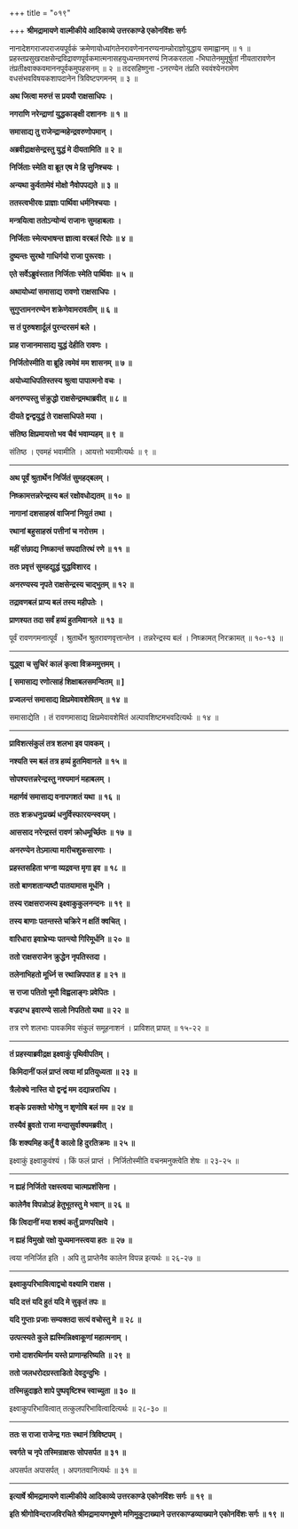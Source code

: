 +++
title = "०१९"

+++
**श्रीमद्रामायणे वाल्मीकीये आदिकाव्ये उत्तरकाण्डे एकोनविंशः सर्गः**

नानादेशगराजपराजयपूर्वकं क्रमेणायोध्यांगतेनरावणेनानरण्यनाम्न्नोराज्ञोयुद्धाय समाह्वानम् ॥ १ ॥ प्रहस्तप्रसुखराक्षसेन्द्रविद्रावणपूर्वकमात्मनासहयुध्यन्तमनरण्यं निजकरतला -भिघातेनमुमूर्षुतां नीयतारावणेन तंप्रतीक्ष्वाक्कवमाननपूर्वकमुपहसनम् ॥ २ ॥ तदसहिष्णुना -ऽनरण्येन तंप्रति स्ववंश्येनरामेण वधसंभवविषयकशापदानेन त्रिविष्टपगमनम् ॥ ३ ॥

**अथ जित्वा मरुत्तं स प्रययौ राक्षसाधिपः ।**

**नगराणि नरेन्द्राणां युद्धकाङ्क्षी दशाननः ॥ १ ॥**

**समासाद्य तु राजेन्द्रान्महेन्द्रवरुणोपमान् ।**

**अब्रवीद्राक्षसेन्द्रस्तु युद्धं मे दीयतामिति ॥ २ ॥**

**निर्जिताः स्मेति वा ब्रूत एष मे हि सुनिश्चयः ।**

**अन्यथा कुर्वतामेवं मोक्षो नैवोपपद्यते ॥ ३ ॥**

**ततस्त्वभीरवः प्राज्ञाः पार्थिवा धर्मनिश्चयाः ।**

**मन्त्रयित्वा ततोऽन्योन्यं राजानः सुमहाबलाः ।**

**निर्जिताः स्मेत्यभाषन्त ज्ञात्वा वरबलं रिपोः ॥ ४ ॥**

**दुष्यन्तः सुरथो गाधिर्गयो राजा पुरूरवाः ।**

**एते सर्वेऽब्रुवंस्तात निर्जिताः स्मेति पार्थिवाः ॥ ५ ॥**

**अथायोध्यां समासाद्य रावणो राक्षसाधिपः ।**

**सुगुप्तामनरण्येन शक्रेणेवामरावतीम् ॥ ६ ॥**

**स तं पुरुषशार्दूलं पुरन्दरसमं बले ।**

**प्राह राजानमासाद्य युद्धं देहीति रावणः ।**

**निर्जितोस्मीति वा ब्रूहि त्वमेवं मम शासनम् ॥ ७ ॥**

**अयोध्याधिपतिस्तस्य श्रुत्वा पापात्मनो वचः ।**

**अनरण्यस्तु संक्रुद्धो राक्षसेन्द्रमथाब्रवीत् ॥ ८ ॥**

**दीयते द्वन्द्वयुद्धं ते राक्षसाधिपते मया ।**

**संतिष्ठ क्षिप्रमायत्तो भव चैवं भवाम्यहम् ॥ ९ ॥**

संतिष्ठ । एवमहं भवामीति । आयत्तो भवामीत्यर्थः ॥ ९ ॥

****

**अथ पूर्वं श्रुतार्थेन निर्जितं सुमहद्बलम् ।**

**निष्क्रामत्तन्नरेन्द्रस्य बलं रक्षोवधोद्यतम् ॥ १० ॥**

**नागानां दशसाहस्रं वाजिनां नियुतं तथा ।**

**रथानां बहुसाहस्रं पत्तीनां च नरोत्तम ।**

**महीं संछाद्य निष्क्रान्तं सपदातिरथं रणे ॥ ११ ॥**

**ततः प्रवृत्तं सुमहद्युद्धं युद्धविशारद ।**

**अनरण्यस्य नृपते राक्षसेन्द्रस्य चाद्भुतम् ॥ १२ ॥**

**तद्रावणबलं प्राप्य बलं तस्य महीपतेः ।**

**प्राणश्यत तदा सर्वं हव्यं हुतमिवानले ॥ १३ ॥**

पूर्वं रावणगमनात्पूर्वं । श्रुतार्थेन श्रुतरावणवृत्तान्तेन । तन्नरेन्द्रस्य बलं । निष्क्रामत् निरक्रामत् ॥ १०-१३ ॥

****

**युद्ध्वा च सुचिरं कालं कृत्वा विक्रममुत्तमम् ।**

**\[ समासाद्य रणोत्साहं शिक्षाबलसमन्वितम् ॥ \]**

**प्रज्वलन्तं समासाद्य क्षिप्रमेवावशेषितम् ॥ १४ ॥**

समासाद्येति । तं रावणमासाद्य क्षिप्रमेवावशेषितं अल्पावशिष्टमभवदित्यर्थः ॥ १४ ॥

****

**प्राविशत्संकुलं तत्र शलभा इव पावकम् ।**

**नश्यति स्म बलं तत्र हव्यं हुतमिवानले ॥ १५ ॥**

**सोपश्यत्तन्नरेन्द्रस्तु नश्यमानं महाबलम् ।**

**महार्णवं समासाद्य वनापगशतं यथा ॥ १६ ॥**

**ततः शक्रधनुःप्रख्यं धनुर्विस्फारयन्स्वयम् ।**

**आससाद नरेन्द्रस्तं रावणं क्रोधमूर्च्छितः ॥ १७ ॥**

**अनरण्येन तेऽमात्या मारीचशुकसारणाः ।**

**प्रहस्तसहिता भग्ना व्यद्रवन्त मृगा इव ॥ १८ ॥**

**ततो बाणशतान्यष्टौ पातयामास मूर्धनि ।**

**तस्य राक्षसराजस्य इक्ष्वाकुकुलनन्दनः ॥ १९ ॥**

**तस्य बाणाः पतन्तस्ते चक्रिरे न क्षतिं क्वचित् ।**

**वारिधारा इवाभ्रेभ्यः पतन्त्यो गिरिमूर्धनि ॥ २० ॥**

**ततो राक्षसराजेन क्रुद्धेन नृपतिस्तदा ।**

**तलेनाभिहतो मूर्ध्नि स रथान्निपपात ह ॥ २१ ॥**

**स राजा पतितो भूमौ विह्वलाङ्गः प्रवेपितः ।**

**वज्रदग्ध इवारण्ये सालो निपतितो यथा ॥ २२ ॥**

तत्र रणे शलभाः पावकमिव संकुलं समूहनाशनं । प्राविशत् प्रापत् ॥ १५-२२ ॥

****

**तं प्रहस्याब्रवीद्रक्ष इक्ष्वाकुं पृथिवीपतिम् ।**

**किमिदानीं फलं प्राप्तं त्वया मां प्रतियुध्यता ॥ २३ ॥**

**त्रैलोक्ये नास्ति यो द्वन्द्वं मम दद्यान्नराधिप ।**

**शङ्के प्रसक्तो भोगेषु न शृणोषि बलं मम ॥ २४ ॥**

**तस्यैवं ब्रुवतो राजा मन्दासुर्वाक्यमब्रवीत् ।**

**किं शक्यमिह कर्तुं वै कालो हि दुरतिक्रमः ॥ २५ ॥**

इक्ष्वाकुं इक्ष्वाकुवंश्यं । किं फलं प्राप्तं । निर्जितोस्मीति वचनमनुक्त्वेति शेषः ॥ २३-२५ ॥

****

**न ह्यहं निर्जितो रक्षस्त्वया चात्मप्रशंसिना ।**

**कालेनैव विपन्नोऽहं हेतुभूतस्तु मे भवान् ॥ २६ ॥**

**किं त्विदानीं मया शक्यं कर्तुं प्राणपरिक्षये ।**

**न ह्यहं विमुखो रक्षो युध्यमानस्त्वया हतः ॥ २७ ॥**

त्वया ननिर्जित इति । अपि तु प्राप्तेनैव कालेन विपन्न इत्यर्थः ॥ २६-२७ ॥

****

**इक्ष्वाकुपरिभावित्वाद्वचो वक्ष्यामि राक्षस ।**

**यदि दत्तं यदि हुतं यदि मे सुकृतं तपः ॥**

**यदि गुप्ताः प्रजाः सम्यक्तदा सत्यं वचोस्तु मे ॥ २८ ॥**

**उत्पत्स्यते कुले ह्यस्मिन्निक्ष्वाकूणां महात्मनाम् ।**

**रामो दाशरथिर्नाम यस्ते प्राणान्हरिष्यति ॥ २९ ॥**

**ततो जलधरोदग्रस्ताडितो देवदुन्दुभिः ।**

**तस्मिन्नुदाहृते शापे पुष्पवृष्टिश्च स्वाच्युता ॥ ३० ॥**

इक्ष्वाकुपरिभावित्वात् तत्कुलपरिभावित्वादित्यर्थः ॥ २८-३० ॥

****

**ततः स राजा राजेन्द्र गतः स्थानं त्रिविष्टपम् ।**

**स्वर्गते च नृपे तस्मिन्राक्षसः सोपसर्पत ॥ ३१ ॥**

अपसर्पत अपासर्पत् । अपगतवानित्यर्थः ॥ ३१ ॥

****

**इत्यार्षे श्रीमद्रामायणे वाल्मीकीये आदिकाव्ये उत्तरकाण्डे एकोनविंशः सर्गः ॥ १९ ॥**

**इति श्रीगोविन्दराजविरचिते श्रीमद्रामायणभूषणे मणिमुकुटाख्याने उत्तरकाण्डव्याख्याने एकोनविंशः सर्गः ॥ १९ ॥**
